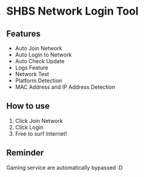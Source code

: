 # SHBS Network Login Tool
## Features
- Auto Join Network
- Auto Login to Network
- Auto Check Update
- Logs Feature
- Network Test
- Platform Detection
- MAC Address and IP Address Detection
## How to use
1. Click Join Network
2. Click Login
3. Free to surf Internet!

## Reminder
Gaming service are automatically bypassed :D
